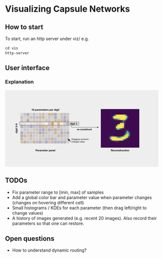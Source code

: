 # Visualizing Capsule Networks

## How to start
To start, run an http server under viz/ e.g.

```
cd vis
http-server
```

## User interface
### Explanation
![fig:user interface](readme-fig/ui-explain.png)

## TODOs
- Fix parameter range to [min, max] of samples
- Add a global color bar and parameter value when parameter changes (changes on hovering different cell)
- Small histograms / KDEs for each parameter (then drag left/right to change values)
- A history of images generated (e.g. recent 20 images). Also record their parameters so that one can restore.

## Open questions
- How to understand dynamic routing?